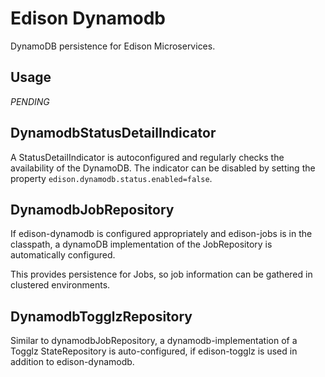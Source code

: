 # Edison Dynamodb

DynamoDB persistence for Edison Microservices.  

## Usage
 
 *PENDING*

## DynamodbStatusDetailIndicator

A StatusDetailIndicator is autoconfigured and regularly checks the availability of the DynamoDB. The indicator can be
disabled by setting the property `edison.dynamodb.status.enabled=false`.

## DynamodbJobRepository

If edison-dynamodb is configured appropriately and edison-jobs is in the classpath, a dynamoDB implementation
of the JobRepository is automatically configured.

This provides persistence for Jobs, so job information can be gathered in clustered environments.

## DynamodbTogglzRepository

Similar to dynamodbJobRepository, a dynamodb-implementation of a Togglz StateRepository is auto-configured, if
edison-togglz is used in addition to edison-dynamodb.
